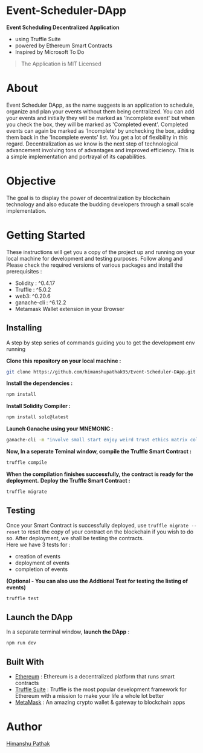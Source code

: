 
# Event-Scheduler-DApp  

**Event Scheduling Decentralized Application**
* using Truffle Suite 
* powered by Ethereum Smart Contracts
* Inspired by Microsoft To Do

> The Application is MIT Licensed

# About
Event Scheduler DApp, as the name suggests is an application to schedule, organize and plan your events without them being centralized. You can add your events and initially they will be marked as 'Incomplete event' but when you check the box, they will be marked as 'Completed event'. Completed events can again be marked as 'Incomplete' by unchecking the box, adding them back in the 'Incomplete events' list. You get a lot of flexibility in this regard.
Decentralization as we know is the next step of technological advancement involving tons of advantages and improved efficiency.
This is a simple implementation and portrayal of its capabilities.

# Objective
The goal is to display the power of decentralization by blockchain technology and also educate the budding developers through a small scale implementation. 

# Getting Started 
These instructions will get you a copy of the project up and running on your local machine for development and testing purposes. Follow along and Please check the required versions of various packages and install the prerequisites : 

* Solidity : ^0.4.17
* Truffle : ^5.0.2
* web3: ^0.20.6
* ganache-cli : ^6.12.2 
* Metamask Wallet extension in your Browser

## Installing 
A step by step series of commands guiding you to get the development env running  


**Clone this repository on your local machine :**  

```bash
git clone https://github.com/himanshupathak95/Event-Scheduler-DApp.git
```


**Install the dependencies :**  

```bash 
npm install
```  


**Install Solidity Compiler :**

```bash
npm install solc@latest
```


**Launch Ganache using your MNEMONIC :**

```bash
ganache-cli -m "involve small start enjoy weird trust ethics matrix collect zoo bench east"
```


**Now, In a seperate Teminal window, compile the Truffle Smart Contract :**

```bash
truffle compile
```


**When the compilation finishes successfully, the contract is ready for the deployment.**
**Deploy the Truffle Smart Contract :**

```bash
truffle migrate
```


## Testing  

Once your Smart Contract is successfully deployed, use   `truffle migrate --reset`   to reset the copy of your contract on the blockchain if you wish to do so.
After deployment, we shall be testing the contracts.   
Here we have 3 tests for : 
* creation of events
* deployment of events
* completion of events  

**(Optional - You can also use the Addtional Test for testing the listing of events)**

```bash
truffle test
```


## Launch the DApp

In a separate terminal window, **launch the DApp** :

```bash
npm run dev
```  


## Built With 

* [Ethereum](https://ethereum.org/en/) : Ethereum is a decentralized platform that runs smart contracts
* [Truffle Suite](https://trufflesuite.com/) : Truffle is the most popular development framework for Ethereum with a mission to make your life a whole lot better  
* [MetaMask](https://metamask.io/) : An amazing crypto wallet & gateway to blockchain apps


# Author  

[Himanshu Pathak](https://github.com/himanshupathak95)
